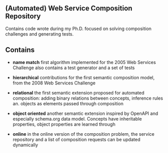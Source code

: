 ## (Automated) Web Service Composition Repository
Contains code wrote during my Ph.D. focused on solving composition challenges and generating tests.

## Contains

 * __name match__
    first algorithm implemented for the 2005 Web Services Challenge
    also contains a test generator and a set of tests
  
 * __hierarchical__
    contributions for the first semantic composition model, from the 2008 Web Services Challenge

 * __relational__
    the first semantic extension proposed for automated composition: adding binary relations between concepts, inference rules an. objects as elements passed through composition

 * __object oriented__
    another semantic extension inspired by OpenAPI and especially schema.org data model. Concepts have inheritable properties, object properties are learned through

 * __online__
    in the online version of the composition problem, the service repository and a list of composition requests can be updated dynamically
	
